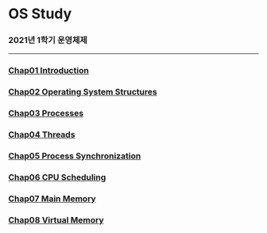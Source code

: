# OS Study

### 2021년 1학기 운영체제

---

### [Chap01 Introduction](https://github.com/hyunmin0317/OS_Study/blob/main/note/chap01_Introduction.md)

### [Chap02 Operating System Structures](https://github.com/hyunmin0317/OS_Study/blob/main/note/chap02_Operating%20System%20Structures.md)

### [Chap03 Processes](https://github.com/hyunmin0317/OS_Study/blob/main/note/chap03_Processes.md)

### [Chap04 Threads](https://github.com/hyunmin0317/OS_Study/blob/main/note/chap04_Threads.md)

### [Chap05 Process Synchronization](https://github.com/hyunmin0317/OS_Study/blob/main/note/chap05_Process-Synchronization.md)

### [Chap06 CPU Scheduling](https://github.com/hyunmin0317/OS_Study/blob/main/note/chap06_CPU-Scheduling.md)

### [Chap07 Main Memory](https://github.com/hyunmin0317/OS_Study/blob/main/note/chap07_Main-Memory.md)

### [Chap08 Virtual Memory](https://github.com/hyunmin0317/OS_Study/blob/main/note/chap08_Virtual-Memory.md)

